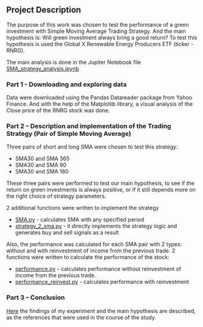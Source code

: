 ## Project Description
The purpose of this work was chosen to test the performance of a green investment with Simple Moving Average Trading Strategy. And the main hypothesis is: Will green investment always bring a good return?
To test this hypothesis is used the Global X Renewable Energy Producers ETF (ticker - RNRG).

The main analysis is done in the Jupiter Notebook file [SMA_strategy_analysis.ipynb](https://github.com/IrinaPukhlova/Investment-strategy/blob/main/SMA_strategy/SMA_strategy_analysis.ipynb)

### Part 1 - Downloading and exploring data
Data were downloaded using the Pandas Datareader package from Yahoo Finance. And with the help of the Matplotlib library, a visual analysis of the Close price of the RNRG stock was done.


### Part 2 – Description and implementation of the Trading Strategy (Pair of Simple Moving Average)
Three pairs of short and long SMA were chosen to test this strategy:
- SMA30 and SMA 365
- SMA30 and SMA 90
- SMA30 and SMA 180

These three pairs were performed to test our main hypothesis, to see if the return on green investments is always positive, or if it still depends more on the right choice of strategy parameters.

2 additional functions were written to implement the strategy
- [SMA.py](https://github.com/IrinaPukhlova/Investment-strategy/blob/main/SMA_strategy/functions/SMA.py) - calculates SMA with any specified period
- [strategy_2_sma.py](https://github.com/IrinaPukhlova/Investment-strategy/blob/main/SMA_strategy/functions/strategy_2_sma.py) - it directly implements the strategy logic and generates buy and sell signals as a result

Also,  the performance was calculated for each SMA pair with 2 types: without and with reinvestment of income from the previous trade.
2 functions were written to calculate the performance of the stock:
- [performance.py](https://github.com/IrinaPukhlova/Investment-strategy/blob/main/SMA_strategy/functions/performance.py) - calculates performance without reinvestment of income from the previous trade.
- [performance_reinvest.py](https://github.com/IrinaPukhlova/Investment-strategy/blob/main/SMA_strategy/functions/performance_reinvest.py) - calculates performance with reinvestment

### Part 3 – Conclusion
[Here](https://github.com/IrinaPukhlova/Investment-strategy/blob/main/SMA_strategy/SMA_strategy_analysis.ipynb#Conclusion) the findings of my experiment and the main hypothesis are described, as the references that were used in the course of the study.
